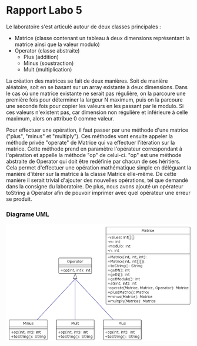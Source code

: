 # Rapport Labo 5

Le laboratoire s'est articulé autour de deux classes principales :

- Matrice (classe contenant un tableau à deux dimensions
  représentant la matrice ainsi que la valeur modulo)
- Operator (classe abstraite)
    - Plus (addition)
    - Minus (soustraction)
    - Mult (multiplication)

La création des matrices se fait de deux manières. Soit de
manière aléatoire, soit en se basant sur un array existante à deux
dimensions. Dans le cas où une matrice existante ne serait pas
régulière, on la parcoure une première fois pour déterminer la largeur
N maximum, puis on la parcoure une seconde fois pour copier les
valeurs en les passant par le modulo. Si ces valeurs n'existent pas,
car dimension non régulière et inférieure à celle maximum, alors on
attribue 0 comme valeur.

Pour effectuer une opération, il faut passer par une méthode
d'une matrice ("plus", "minus" et "multiply"). Ces méthodes vont
ensuite
appeler la méthode privée "operate" de Matrice qui va effectuer
l'itération sur la matrice. Cette méthode prend en paramètre
l'opérateur correspondant à l'opération et appelle la méthode "op" de
celui-ci. "op" est une méthode abstraite de Operator qui doit être
redéfinie par chacun de ses héritiers. Cela permet d'effectuer une
opération mathématique simple en déléguant la manière d'itérer sur la
matrice à la classe Matrice elle-même. De cette manière il serait
trivial d'ajouter des nouvelles opérations, tel que demandé dans la
consigne du laboratoire. De plus, nous avons ajouté un opérateur
toString à Operator afin de pouvoir imprimer avec quel opérateur une
erreur se produit.
### Diagrame UML 
![Schéma UML](UML/diagram_UML.png)

